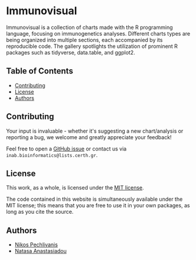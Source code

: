 # Immunovisual

Immunovisual is a collection of charts made with the R programming language, focusing on immunogenetics analyses. Different charts types are being organized into multiple sections, each accompanied by its reproducible code. The gallery spotlights the utilization of prominent R packages such as tidyverse, data.table, and ggplot2.

## Table of Contents

- [Contributing](#contributing)
- [License](#license)
- [Authors](#authors)


## Contributing
Your input is invaluable - whether it's suggesting a new chart/analysis or reporting a bug, we welcome and greatly appreciate your feedback! 

Feel free to open a [GitHub issue](https://github.com/npechl/MBioG/issues) or contact us via `inab.bioinformatics@lists.certh.gr`.


## License
This work, as a whole, is licensed under the [MIT license](https://github.com/npechl/MBioG/blob/main/LICENSE).

The code contained in this website is simultaneously available under the MIT license; this means that you are free to use it in your own packages, as long as you cite the source.

## Authors
- [Nikos Pechlivanis](https://github.com/npechl)
- [Natasa Anastasiadou](https://github.com/NatAnastas)
